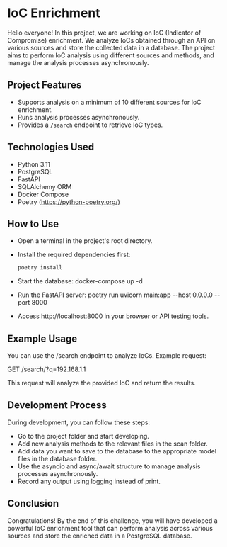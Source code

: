 
# IoC Enrichment 

Hello everyone! In this project, we are working on IoC (Indicator of Compromise) enrichment. We analyze IoCs obtained through an API on various sources and store the collected data in a database. The project aims to perform IoC analysis using different sources and methods, and manage the analysis processes asynchronously.

## Project Features

- Supports analysis on a minimum of 10 different sources for IoC enrichment.
- Runs analysis processes asynchronously.
- Provides a `/search` endpoint to retrieve IoC types.

## Technologies Used

- Python 3.11
- PostgreSQL
- FastAPI 
- SQLAlchemy ORM 
- Docker Compose
- Poetry (https://python-poetry.org/)

## How to Use

- Open a terminal in the project's root directory.
- Install the required dependencies first:

   ```bash
   poetry install
- Start the database:
  docker-compose up -d
- Run the FastAPI server:
  poetry run uvicorn main:app --host 0.0.0.0 --port 8000
- Access http://localhost:8000 in your browser or API testing tools.

## Example Usage

You can use the /search endpoint to analyze IoCs. Example request:

GET /search/?q=192.168.1.1

This request will analyze the provided IoC and return the results.

## Development Process
During development, you can follow these steps:
  - Go to the project folder and start developing.
  - Add new analysis methods to the relevant files in the scan folder.
  - Add data you want to save to the database to the appropriate model files in the database folder.
  - Use the asyncio and async/await structure to manage analysis processes asynchronously.
  - Record any output using logging instead of print.

## Conclusion

Congratulations! By the end of this challenge, you will have developed a powerful IoC enrichment tool that can perform analysis across various sources and store the enriched data in a PostgreSQL database.
